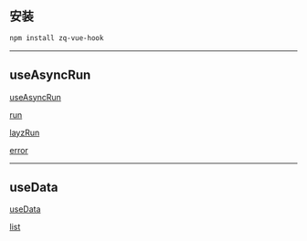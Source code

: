 ## 安装

```bash
npm install zq-vue-hook
```
-------------------
## useAsyncRun

[useAsyncRun](./useAsyncRun/index.md ':include')

[run](./useAsyncRun/example/run.md ':include')

[layzRun](./useAsyncRun/example/layzRun.md ':include')

[error](./useAsyncRun/example/error.md ':include')

-------------------


## useData

[useData](./useData/index.md ':include')

[list](./useData/example/list.md ':include')